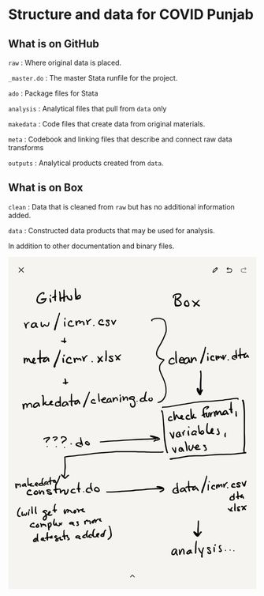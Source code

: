 # Structure and data for COVID Punjab

## What is on GitHub

`raw` : Where original data is placed.

`_master.do` : The master Stata runfile for the project.

`ado` : Package files for Stata

`analysis` : Analytical files that pull from `data` only

`makedata` : Code files that create data from original materials.

`meta` : Codebook and linking files that describe and connect raw data transforms

`outputs` : Analytical products created from `data`.

## What is on Box

`clean` : Data that is cleaned from `raw` but has no additional information added.

`data` : Constructed data products that may be used for analysis.

In addition to other documentation and binary files.

![](/img/workflow.png)
